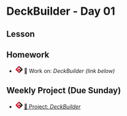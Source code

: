 # DeckBuilder - Day 01

## Lesson
<!-- - ![FSA](/logo.png) [📺 Lecture]() -->
<!-- - ![FSA](/logo.png) [👾 Demo Code - JS](src) -->

## Homework
- ![FSA](/logo.png) 🔬 Work on: *DeckBuilder (link below)*

## Weekly Project (Due Sunday)
- ![FSA](/logo.png) [🔬 Project: *DeckBuilder*](https://learn.fullstackacademy.com/workshop/5ec67dd7f1b3f90004b25e20/landing)
